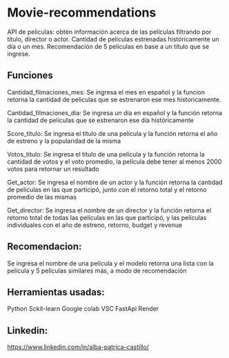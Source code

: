 # Movie-recommendations
API de peliculas: obtén información acerca de las películas filtrando por título, director o actor.
Cantidad de películas estrenadas históricamente un día o un mes.
Recomendación de 5 peliculas en base a un título que se ingrese.

## Funciones

Cantidad_filmaciones_mes: Se ingresa el mes en español y la funcion retorna la cantidad de peliculas que se estrenaron ese mes historicamente.

Cantidad_filmaciones_dia: Se ingresa un día en español y la función retorna la cantidad de películas que se estrenaron ese día históricamente

Score_titulo: Se ingresa el título de una película y la función retorna el año de estreno y la popularidad de la misma

Votos_titulo: Se ingresa el título de una película y la función retorna la cantidad de votos y el voto promedio, la película debe tener al menos 2000 votos para retornar un resultado

Get_actor: Se ingresa el nombre de un actor y la función retorna la cantidad de películas en las que participó, junto con el retorno total y el retorno promedio de las mismas

Get_director: Se ingresa el nombre de un director y la función retorna el retorno total de todas las películas en las que participó, y las películas individuales con el año de estreno, retorno, budget y revenue


## Recomendacion:
Se ingresa el nombre de una película y el modelo retorna una lista con la pelicula y 5 películas similares más, a modo de recomendación

## Herramientas usadas:
Python
Sckit-learn
Google colab
VSC
FastApi
Render

## Linkedin:
https://www.linkedin.com/in/alba-patrica-castillo/

